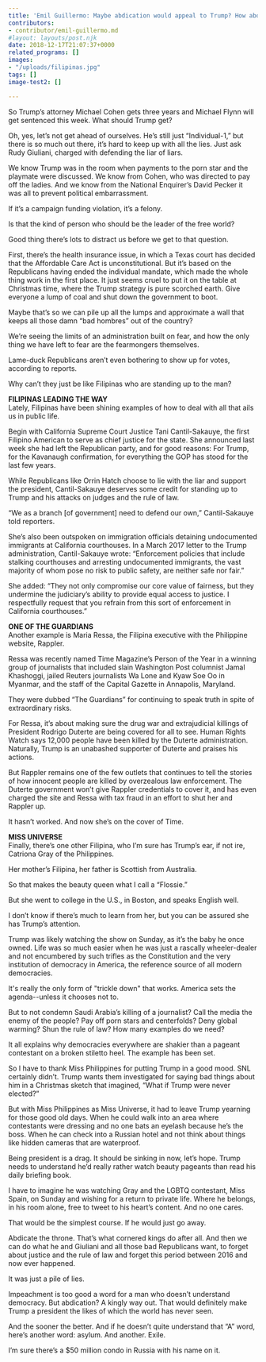 ```yaml
---
title: 'Emil Guillermo: Maybe abdication would appeal to Trump? How about exile?'
contributors:
- contributor/emil-guillermo.md
#layout: layouts/post.njk
date: 2018-12-17T21:07:37+0000
related_programs: []
images:
- "/uploads/filipinas.jpg"
tags: []
image-test2: []

---
```

So Trump’s attorney Michael Cohen gets three years and Michael Flynn will get sentenced this week.  What should Trump get?

Oh, yes, let’s not get ahead of ourselves. He’s still just “Individual-1,” but there is so much out there, it’s hard to keep up with all the lies. Just ask Rudy Giuliani, charged with defending the liar of liars.

We know Trump was in the room when payments to the porn star and the playmate were discussed. We know from Cohen, who was directed to pay off the ladies. And we know from the National Enquirer’s David Pecker it was all to prevent political embarrassment.

If it’s a campaign funding violation, it’s a felony.

Is that the kind of person who should be the leader of the free world?

Good thing there’s lots to distract us before we get to that question.

First, there’s the health insurance issue, in which a Texas court has decided that the Affordable Care Act is unconstitutional. But it’s based on the Republicans having ended the individual mandate, which made the whole thing work in the first place. It just seems cruel to put it on the table at Christmas time, where the Trump strategy is pure scorched earth. Give everyone a lump of coal and shut down the government to boot.

Maybe that’s so we can pile up all the lumps and approximate a wall that keeps all those damn “bad hombres” out of the country?

We’re seeing the limits of an administration built on fear, and how the only thing we have left to fear are the fearmongers themselves.

Lame-duck Republicans aren’t even bothering to show up for votes, according to reports.

Why can’t they just be like Filipinas who are standing up to the man?

**FILIPINAS LEADING THE WAY**  
Lately, Filipinas have been shining examples of how to deal with all that ails us in public life.

Begin with California Supreme Court Justice Tani Cantil-Sakauye, the first Filipino American to serve as chief justice for the state. She announced last week she had left the Republican party, and for good reasons: For Trump, for the Kavanaugh confirmation, for everything the GOP has stood for the last few years.

While Republicans like Orrin Hatch choose to lie with the liar and support the president, Cantil-Sakauye deserves some credit for standing up to Trump and his attacks on judges and the rule of law.

“We as a branch \[of government\] need to defend our own,” Cantil-Sakauye told reporters.

She’s also been outspoken on immigration officials detaining undocumented immigrants at California courthouses. In a March 2017 letter to the Trump administration, Cantil-Sakauye wrote: “Enforcement policies that include stalking courthouses and arresting undocumented immigrants, the vast majority of whom pose no risk to public safety, are neither safe nor fair.”

She added: “They not only compromise our core value of fairness, but they undermine the judiciary’s ability to provide equal access to justice. I respectfully request that you refrain from this sort of enforcement in California courthouses.”

**ONE OF THE GUARDIANS**  
Another example is Maria Ressa, the Filipina executive with the Philippine website, Rappler.

Ressa was recently named Time Magazine’s Person of the Year in a winning group of journalists that included slain Washington Post columnist Jamal Khashoggi, jailed Reuters journalists Wa Lone and Kyaw Soe Oo in Myanmar, and the staff of the Capital Gazette in Annapolis, Maryland.

They were dubbed “The Guardians” for continuing to speak truth in spite of extraordinary risks.

For Ressa, it’s about making sure the drug war and extrajudicial killings of President Rodrigo Duterte are being covered for all to see. Human Rights Watch says 12,000 people have been killed by the Duterte administration. Naturally, Trump is an unabashed supporter of Duterte and praises his actions.

But Rappler remains one of the few outlets that continues to tell the stories of how innocent people are killed by overzealous law enforcement. The Duterte government won’t give Rappler credentials to cover it, and has even charged the site and Ressa with tax fraud in an effort to shut her and Rappler up.

It hasn’t worked. And now she’s on the cover of Time.

**MISS UNIVERSE**  
Finally, there’s one other Filipina, who I’m sure has Trump’s ear, if not ire, Catriona Gray of the Philippines.

Her mother’s Filipina, her father is Scottish from Australia.

So that makes the beauty queen what I call a “Flossie.”

But she went to college in the U.S., in Boston, and speaks English well.

I don’t know if there’s much to learn from her, but you can be assured she has Trump’s attention.

Trump was likely watching the show on Sunday, as it’s the baby he once owned. Life was so much easier when he was just a rascally wheeler-dealer and not encumbered by such trifles as the Constitution and the very institution of democracy in America, the reference source of all modern democracies.

It's really the only form of "trickle down" that works. America sets the agenda--unless it chooses not to.

But to not condemn Saudi Arabia’s killing of a journalist? Call the media the enemy of the people? Pay off porn stars and centerfolds? Deny global warming? Shun the rule of law? How many examples do we need?

It all explains why democracies everywhere are shakier than a pageant contestant on a broken stiletto heel.  The example has been set.

So I have to thank Miss Philippines for putting Trump in a good mood. SNL certainly didn’t. Trump wants them investigated for saying bad things about him in a Christmas sketch that imagined, “What if Trump were never elected?”

But with Miss Philippines as Miss Universe, it had to leave Trump yearning for those good old days. When he could walk into an area where contestants were dressing and no one bats an eyelash because he’s the boss. When he can check into a Russian hotel and not think about things like hidden cameras that are waterproof.

Being president is a drag. It should be sinking in now, let’s hope. Trump needs to understand he’d really rather watch beauty pageants than read his daily briefing book.

I have to imagine he was watching Gray and the LGBTQ contestant, Miss Spain, on Sunday and wishing for a return to private life. Where he belongs, in his room alone, free to tweet to his heart’s content. And no one cares.

That would be the simplest course. If he would just go away.

Abdicate the throne. That’s what cornered kings do after all. And then we can do what he and Giuliani and all those bad Republicans want, to forget about justice and the rule of law and forget this period between 2016 and now ever happened.

It was just a pile of lies.

Impeachment is too good a word for a man who doesn’t understand democracy. But abdication? A kingly way out. That would definitely make Trump a president the likes of which the world has never seen.

And the sooner the better. And if he doesn’t quite understand that “A” word, here’s another word: asylum. And another. Exile.

I’m sure there’s a $50 million condo in Russia with his name on it.  
